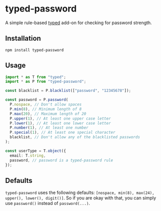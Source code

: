 # typed-password

A simple rule-based [typed](https://github.com/brielov/typed) add-on for checking for password strength.

## Installation

```shell
npm install typed-password
```

## Usage

```typescript
import * as T from "typed";
import * as P from "typed-password";

const blacklist = P.blacklist(["password", "12345678"]);

const password = P.password(
  P.nospace, // Don't allow spaces
  P.min(8), // Minimum length of 8
  P.max(20), // Maximum length of 20
  P.upper(1), // At least one upper case letter
  P.lower(1), // At least one lower case letter
  P.number(1), // At least one number
  P.special(1), // At least one special character
  blacklist, // Don't allow any of the blacklisted passwords
);

const userType = T.object({
  email: T.string,
  password, // password is a typed-password rule
});
```

## Defaults

`typed-password` uses the following defaults: `[nospace, min(8), max(24), upper(), lower(), digit()]`. So if you are okay with that, you can simply use `password()` instead of `password(...)`.
